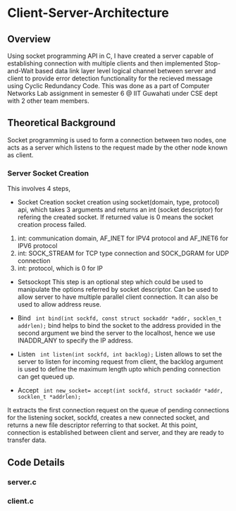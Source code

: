 # Client-Server-Architecture


## Overview

Using socket programming API in C, I have created a server capable of establishing connection with multiple clients and then implemented
Stop-and-Wait based data link layer level logical channel between server and client to provide error detection functionality for the recieved 
message using Cyclic Redundancy Code.
This was done as a part of Computer Networks Lab assignment in semester 6 @ IIT Guwahati under CSE dept with 2 other team members.



## Theoretical Background

Socket programming is used to form a connection between two nodes, one acts as a server which listens to the request made by the other node known as client.
 
### Server Socket Creation
This involves 4 steps, 
* Socket Creation
socket creation using socket(domain, type, protocol) api, which takes 3 arguments and returns an int (socket descriptor) for refering the created socket. If returned value is 0 means the socket creation process failed.
1) int: communication domain, AF_INET for IPV4 protocol and AF_INET6 for IPV6 protocol
2) int: SOCK_STREAM for TCP type connection and SOCK_DGRAM for UDP connection
3) int: protocol, which is 0 for IP

* Setsockopt
This step is an optional step which could be used to manipulate the options referred by socket descriptor. Can be used to allow server to  have multiple parallel client connection. It can also be used to allow address reuse.


* Bind
` int bind(int sockfd, const struct sockaddr *addr, socklen_t addrlen);`
bind helps to bind the socket to the address provided in the second argument we bind the server to the localhost, hence we use INADDR_ANY to specify the IP address.                      


* Listen
` int listen(int sockfd, int backlog);`
Listen allows to set the server to listen for incoming request from client, the backlog argument is used to define the maximum length upto which pending connection can get queued up.


* Accept
` int new_socket= accept(int sockfd, struct sockaddr *addr, socklen_t *addrlen);`

It extracts the first connection request on the queue of pending connections for the listening socket, sockfd, creates a new connected socket, and returns a new file descriptor referring to that socket. At this point, connection is established between client and server, and they are ready to transfer data.



## Code Details


### server.c



### client.c

